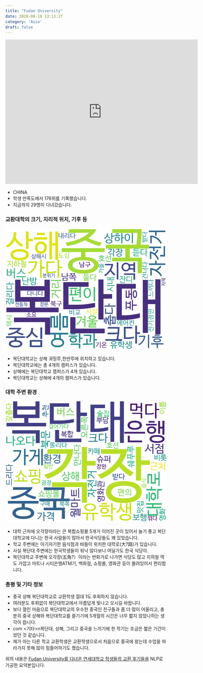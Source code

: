 ```yaml
---
title: "Fudan University"
date: 2020-08-19 13:13:27
category: 'Asia'
draft: false
---
```


<iframe
width="600"
height="450"
frameborder="0" style="border:0"
src="https://www.google.com/maps/embed/v1/place?key=AIzaSyC9e1AME-pVmWC4hBpFdu5S4dKzyepa3HQ&q=Fudan+University&center=31.2974197,121.5036178&zoom=14" allowfullscreen>
</iframe>

* CHINA
* 학생 만족도에서 176위를 기록했습니다.
* 지금까지 29명이 다녀갔습니다. 

### 교환대학의 크기, 지리적 위치, 기후 등

![gen_info-WordCloud](../univ_wordclouds_okt/gen_info/CN000003_gen_info_okt.png)

* 복단대학교는 상해 궈띵루,한딴루에 위치하고 있습니다.
* 복단대학교에는 총 4개의 캠퍼스가 있습니다.
* 상해에는 복단대학교 캠퍼스가 4개 있습니다.
* 복단대학교는 상해에 4개의 캠퍼스가 있습니다.


### 대학 주변 환경

![env_info-WordCloud](../univ_wordclouds_okt/env_info/CN000003_env_info_okt.png)

* 대학 근처에 오각장이라는 큰 복합쇼핑몰 5개가 이어진 곳이 있어서 놀기 좋고 복단대학교에 다니는 한국 사람들이 많아서 한국식당들도 꽤 있었습니다.
* 학교 주변에는 아기자기한 음식점과 바들이 위치한 대학로(大?路)가 있습니다.
* 사실 복단대 주변에는 한국학생들이 워낙 많다보니 어딜가도 한국 식당이.
* 복단대학교 주변에 오각장(五角?）이라는 번화가로 나가면 식당도 많고 지하철 역도 가깝고 마트나 시티은행ATM기, 백화점, 쇼핑몰, 영화관 등이 몰려있어서 편리합니다.


### 총평 및 기타 정보 
* 중국 상해 복단대학교로 교환학생 절대 1도 후회하지 않습니다.
* 여러분도 후회없이 복단대학교에서 아름답게 빛나고 오시길 바랍니다.
* 보다 열린 마음으로 복단대학교의 우수한 중국인 친구들과 좀 더 많이 어울리고, 충분히 중국 상해와 복단대학교를 즐기기에 5개월의 시간은 너무 짧지 않았나하는 생각이 듭니다.
* com <기타>n복단대, 상해, 그리고 중국을 느끼기에 한 학기는 조금은 짧은 기간이었던 것 같습니다.
* 제가 아는 다른 학교 교환학생은 교환학생으로서 처음으로 중국에 왔는데 수업을 따라가지 못해 많이 힘들어하기도 했습니다.


위의 내용은 [Fudan University를 다녀온 연세대학교 학생들의 교환 후기들을](http://oia.yonsei.ac.kr/partner/expReport.asp?ucode=CN000003&bgbn=A) NLP로 가공한 요약본입니다. 
